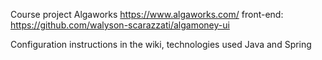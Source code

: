 Course project Algaworks https://www.algaworks.com/ front-end: https://github.com/walyson-scarazzati/algamoney-ui

Configuration instructions in the wiki, technologies used Java and Spring
